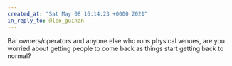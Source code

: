 ```yaml
---
created_at: "Sat May 08 16:14:23 +0000 2021"
in_reply_to: @leo_guinan
---
```


Bar owners/operators and anyone else who runs physical venues, are you worried about getting people to come back as things start getting back to normal?